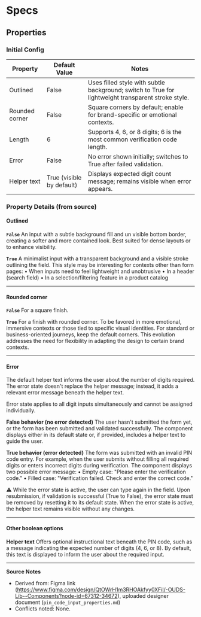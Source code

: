 # Specs

## Properties

### Initial Config

| Property | Default Value | Notes |
|----------|---------------|-------|
| Outlined | False | Uses filled style with subtle background; switch to True for lightweight transparent stroke style. |
| Rounded corner | False | Square corners by default; enable for brand-specific or emotional contexts. |
| Length | 6 | Supports 4, 6, or 8 digits; 6 is the most common verification code length. |
| Error | False | No error shown initially; switches to True after failed validation. |
| Helper text | True (visible by default) | Displays expected digit count message; remains visible when error appears. |

### Property Details (from source)

#### Outlined

**`False`** An input with a subtle background fill and un visible bottom border, creating a softer and more contained look. Best suited for dense layouts or to enhance visibility.

**`True`** A minimalist input with a transparent background and a visible stroke outlining the field. This style may be interesting for contexts other than form pages:
• When inputs need to feel lightweight and unobtrusive
• In a header (search field)
• In a selection/filtering feature in a product catalog

---

#### Rounded corner

**`False`** For a square finish.

**`True`** For a finish with rounded corner. To be favored in more emotional, immersive contexts or those tied to specific visual identities. For standard or business-oriented journeys, keep the default corners. This evolution addresses the need for flexibility in adapting the design to certain brand contexts.

---

#### Error

The default helper text informs the user about the number of digits required. The error state doesn't replace the helper message; instead, it adds a relevant error message beneath the helper text.

Error state applies to all digit inputs simultaneously and cannot be assigned individually.

**False behavior (no error detected)** The user hasn't submitted the form yet, or the form has been submitted and validated successfully. The component displays either in its default state or, if provided, includes a helper text to guide the user.

**True behavior (error detected)** The form was submitted with an invalid PIN code entry. For example, when the user submits without filling all required digits or enters incorrect digits during verification. The component displays two possible error message:
• Empty case: "Please enter the verification code."
• Filled case: "Verification failed. Check and enter the correct code."

⚠️ While the error state is active, the user can type again in the field. Upon resubmission, if validation is successful (True to False), the error state must be removed by resetting it to its default state. When the error state is active, the helper text remains visible without any changes.

---

#### Other boolean options

**Helper text** Offers optional instructional text beneath the PIN code, such as a message indicating the expected number of digits (4, 6, or 8). By default, this text is displayed to inform the user about the required input.

---

**Source Notes**

* Derived from: Figma link (https://www.figma.com/design/QtOWrH1m3RHOAkfyy0XFil/-OUDS-Lib--Components?node-id=67312-34672), uploaded designer document (`pin_code_input_properties.md`)
* Conflicts noted: None.